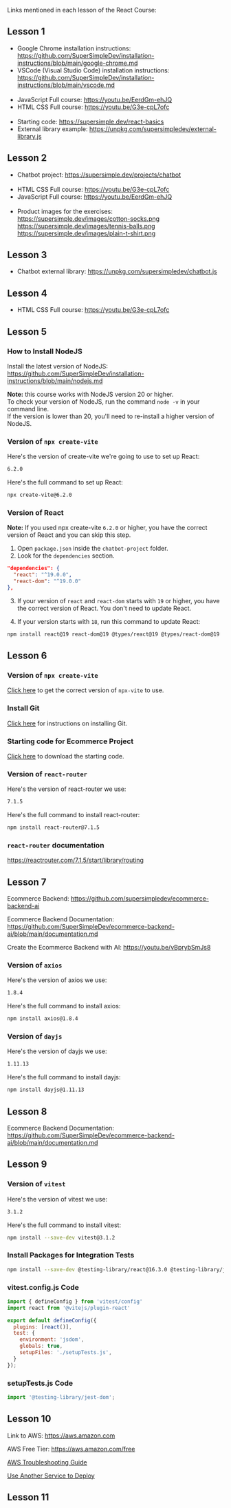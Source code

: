 Links mentioned in each lesson of the React Course:

## Lesson 1
- Google Chrome installation instructions: https://github.com/SuperSimpleDev/installation-instructions/blob/main/google-chrome.md
- VSCode (Visual Studio Code) installation instructions: https://github.com/SuperSimpleDev/installation-instructions/blob/main/vscode.md
<br><br>
- JavaScript Full course: https://youtu.be/EerdGm-ehJQ
- HTML CSS Full course: https://youtu.be/G3e-cpL7ofc
<br><br>
- Starting code: https://supersimple.dev/react-basics
- External library example: https://unpkg.com/supersimpledev/external-library.js

## Lesson 2
- Chatbot project: https://supersimple.dev/projects/chatbot
<br><br>
- HTML CSS Full course: https://youtu.be/G3e-cpL7ofc
- JavaScript Full course: https://youtu.be/EerdGm-ehJQ
<br><br>
- Product images for the exercises:<br>
https://supersimple.dev/images/cotton-socks.png<br>
https://supersimple.dev/images/tennis-balls.png<br>
https://supersimple.dev/images/plain-t-shirt.png

## Lesson 3
- Chatbot external library: https://unpkg.com/supersimpledev/chatbot.js

## Lesson 4
- HTML CSS Full course: https://youtu.be/G3e-cpL7ofc

## Lesson 5
### How to Install NodeJS
Install the latest version of NodeJS:<br>
https://github.com/SuperSimpleDev/installation-instructions/blob/main/nodejs.md

**Note:** this course works with NodeJS version 20 or higher.<br>
To check your version of NodeJS, run the command `node -v` in your command line.<br>
If the version is lower than 20, you'll need to re-install a higher version of NodeJS.

### Version of `npx create-vite`
Here's the version of create-vite we're going to use to set up React:
```bash
6.2.0
```

Here's the full command to set up React:
```bash
npx create-vite@6.2.0
```

### Version of React
**Note:** If you used npx create-vite `6.2.0` or higher, you have the correct version of
React and you can skip this step.

1. Open `package.json` inside the `chatbot-project` folder.
2. Look for the `dependencies` section.
```json
"dependencies": {
  "react": "^19.0.0",
  "react-dom": "^19.0.0"
},
```
3. If your version of `react` and `react-dom` starts with `19` or higher, you have the correct version of React. You don't need to update React.

4. If your version starts with `18`, run this command to update React:
```bash
npm install react@19 react-dom@19 @types/react@19 @types/react-dom@19
```

## Lesson 6
### Version of `npx create-vite`
[Click here](#version-of-npx-create-vite) to get the correct version of `npx-vite` to use.

### Install Git
[Click here](https://github.com/SuperSimpleDev/installation-instructions/blob/main/git.md) for instructions on installing Git.

### Starting code for Ecommerce Project
[Click here](https://github.com/SuperSimpleDev/ecommerce-project) to download the starting code.

### Version of `react-router`
Here's the version of react-router we use:
```bash
7.1.5
```

Here's the full command to install react-router:
```bash
npm install react-router@7.1.5
```

### `react-router` documentation
https://reactrouter.com/7.1.5/start/library/routing

## Lesson 7
Ecommerce Backend: https://github.com/supersimpledev/ecommerce-backend-ai

Ecommerce Backend Documentation: https://github.com/SuperSimpleDev/ecommerce-backend-ai/blob/main/documentation.md

Create the Ecommerce Backend with AI: https://youtu.be/vBprybSmJs8

### Version of `axios`
Here's the version of axios we use:
```bash
1.8.4
```

Here's the full command to install axios:
```bash
npm install axios@1.8.4
```

### Version of `dayjs`
Here's the version of dayjs we use:
```bash
1.11.13
```

Here's the full command to install dayjs:
```bash
npm install dayjs@1.11.13
```

## Lesson 8
Ecommerce Backend Documentation: https://github.com/SuperSimpleDev/ecommerce-backend-ai/blob/main/documentation.md

## Lesson 9
### Version of `vitest`
Here's the version of vitest we use:
```bash
3.1.2
```

Here's the full command to install vitest:
```bash
npm install --save-dev vitest@3.1.2
```

### Install Packages for Integration Tests
```bash
npm install --save-dev @testing-library/react@16.3.0 @testing-library/jest-dom@6.6.3 @testing-library/user-event@14.6.1 jsdom@26.1.0
```

### vitest.config.js Code
```js
import { defineConfig } from 'vitest/config'
import react from '@vitejs/plugin-react'

export default defineConfig({
  plugins: [react()],
  test: {
    environment: 'jsdom',
    globals: true,
    setupFiles: './setupTests.js',
  }
});
```

### setupTests.js Code
```js
import '@testing-library/jest-dom';
```

## Lesson 10
Link to AWS: https://aws.amazon.com

AWS Free Tier: https://aws.amazon.com/free

[AWS Troubleshooting Guide](https://github.com/SuperSimpleDev/react-course/blob/main/2-troubleshooting.md#lesson-10)

[Use Another Service to Deploy](https://github.com/SuperSimpleDev/react-course/blob/main/3-deploy-with-another-service.md)

## Lesson 11